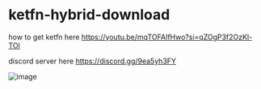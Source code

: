 # ketfn-hybrid-download

how to get ketfn here https://youtu.be/mqTOFAIfHwo?si=qZOgP3f2OzKl-TOl

discord server here https://discord.gg/9ea5yh3FY

![image](https://github.com/ketfn/ketfn-hybrid-download/assets/124193876/f88b0d5c-e921-4e91-b315-88132b152c9c)

